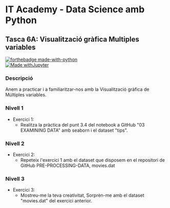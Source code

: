 # IT Academy - Data Science amb Python
## Tasca 6A: Visualització gràfica Multiples variables

[![forthebadge made-with-python](http://ForTheBadge.com/images/badges/made-with-python.svg)](https://www.python.org/)  
[![Made withJupyter](https://img.shields.io/badge/Made%20with-Jupyter-orange?style=for-the-badge&logo=Jupyter)](https://jupyter.org/try) 
### Descripció
Anem a practicar i a familiaritzar-nos amb la Visualització gràfica de Múltiples variables.


### Nivell 1

- Exercici 1: 
  - Realitza la pràctica del punt 3.4 del notebook a GitHub "03 EXAMINING DATA" amb seaborn i el dataset "tips".
  
### Nivell 2

- Exercici 2: 
  - Repeteix l'exercici 1 amb el dataset que disposem en el repositori de GitHub PRE-PROCESSING-DATA, movies.dat

### Nivell 3

- Exercici 3: 
  - Mostreu-me la teva creativitat, Sorprèn-me amb el dataset "movies.dat" del exercici anterior.